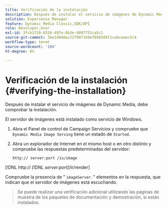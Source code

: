 ```yaml
---
title: Verificación de la instalación
description: Después de instalar el servicio de imágenes de Dynamic Media, debe comprobar la instalación.
solution: Experience Manager
feature: Dynamic Media Classic,SDK/API
role: Developer,User
exl-id: 3fcb1f20-8334-497e-8b3e-9097751ca5c1
source-git-commit: 3be1d948ac22f907169ef09b509f1cebceaec5c4
workflow-type: tm+mt
source-wordcount: '104'
ht-degree: 0%

---
```


# Verificación de la instalación {#verifying-the-installation}

Después de instalar el servicio de imágenes de Dynamic Media, debe comprobar la instalación.

El servidor de imágenes está instalado como servicio de Windows.

1. Abra el Panel de control de Campaign Servicios y compruebe que `Dynamic Media Image Serving` tiene un estado de `Started`.
1. Abra un explorador de Internet en el mismo host o en otro distinto y compruebe las respuestas predeterminadas del servidor:

   `http:// server:port /is/image`

[!DNL  http:// *[!DNL server:port]*/ir/render]

Compruebe la presencia de &quot; `imageServer.`&quot; elementos en la respuesta, que indican que el servidor de imágenes está escuchando.
>Se puede realizar una verificación adicional utilizando las páginas de muestra de los paquetes de documentación y demostración, si están instalados.
